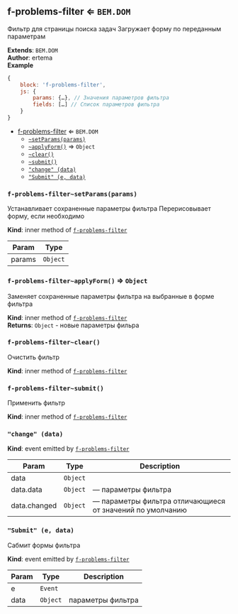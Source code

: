 <a name="module_f-problems-filter"></a>

## f-problems-filter ⇐ <code>BEM.DOM</code>
Фильтр для страницы поиска задач
Загружает форму по переданным параметрам

**Extends**: <code>BEM.DOM</code>  
**Author**: ertema  
**Example**  
```js
{
    block: 'f-problems-filter',
    js: {
        params: {…}, // Значения параметров фильтра
        fields: […] // Список параметров фильтра
    }
}
```

* [f-problems-filter](#module_f-problems-filter) ⇐ <code>BEM.DOM</code>
    * [`~setParams(params)`](#module_f-problems-filter..setParams)
    * [`~applyForm()`](#module_f-problems-filter..applyForm) ⇒ <code>Object</code>
    * [`~clear()`](#module_f-problems-filter..clear)
    * [`~submit()`](#module_f-problems-filter..submit)
    * [`"change" (data)`](#event_change)
    * [`"Submit" (e, data)`](#event_Submit)

<a name="module_f-problems-filter..setParams"></a>

### `f-problems-filter~setParams(params)`
Устанавливает сохраненные параметры фильтра
Перерисовывает форму, если необходимо

**Kind**: inner method of [<code>f-problems-filter</code>](#module_f-problems-filter)  

| Param | Type |
| --- | --- |
| params | <code>Object</code> | 

<a name="module_f-problems-filter..applyForm"></a>

### `f-problems-filter~applyForm()` ⇒ <code>Object</code>
Заменяет сохраненные параметры фильтра на выбранные в форме фильтра

**Kind**: inner method of [<code>f-problems-filter</code>](#module_f-problems-filter)  
**Returns**: <code>Object</code> - новые параметры фильра  
<a name="module_f-problems-filter..clear"></a>

### `f-problems-filter~clear()`
Очистить фильтр

**Kind**: inner method of [<code>f-problems-filter</code>](#module_f-problems-filter)  
<a name="module_f-problems-filter..submit"></a>

### `f-problems-filter~submit()`
Применить фильтр

**Kind**: inner method of [<code>f-problems-filter</code>](#module_f-problems-filter)  
<a name="event_change"></a>

### `"change" (data)`
**Kind**: event emitted by [<code>f-problems-filter</code>](#module_f-problems-filter)  

| Param | Type | Description |
| --- | --- | --- |
| data | <code>Object</code> |  |
| data.data | <code>Object</code> | — параметры фильтра |
| data.changed | <code>Object</code> | — параметры фильтра отличающиеся от значений по умолчанию |

<a name="event_Submit"></a>

### `"Submit" (e, data)`
Сабмит формы фильтра

**Kind**: event emitted by [<code>f-problems-filter</code>](#module_f-problems-filter)  

| Param | Type | Description |
| --- | --- | --- |
| e | <code>Event</code> |  |
| data | <code>Object</code> | параметры фильтра |

